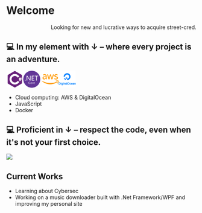 <h1>Welcome</h1>

<div style="text-align: right">Looking for new and lucrative ways to acquire street-cred.</div>

## :computer: In my element with ↓ – where every project is an adventure.

<img src = 'Images\csharp-plain.svg' width='45'/><img src = 'Images\dotnetcore-original.svg' width='45'/>
<img src = 'Images\amazonwebservices-plain-wordmark.svg' width='45'/><img src = 'Images\digitalocean-original-wordmark.svg' width='45'/>

- Cloud computing: AWS & DigitalOcean
- JavaScript
- Docker

## :computer: Proficient in ↓ – respect the code, even when it's not your first choice.

<img src = "https://github-readme-stats.vercel.app/api/top-langs/?username=NComGit&layout=compact">

## Current Works

- Learning about Cybersec
- Working on a music downloader built with .Net Framework/WPF and improving my personal site
